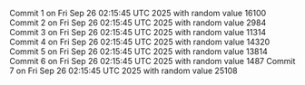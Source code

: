 Commit 1 on Fri Sep 26 02:15:45 UTC 2025 with random value 16100
Commit 2 on Fri Sep 26 02:15:45 UTC 2025 with random value 2984
Commit 3 on Fri Sep 26 02:15:45 UTC 2025 with random value 11314
Commit 4 on Fri Sep 26 02:15:45 UTC 2025 with random value 14320
Commit 5 on Fri Sep 26 02:15:45 UTC 2025 with random value 13814
Commit 6 on Fri Sep 26 02:15:45 UTC 2025 with random value 1487
Commit 7 on Fri Sep 26 02:15:45 UTC 2025 with random value 25108
